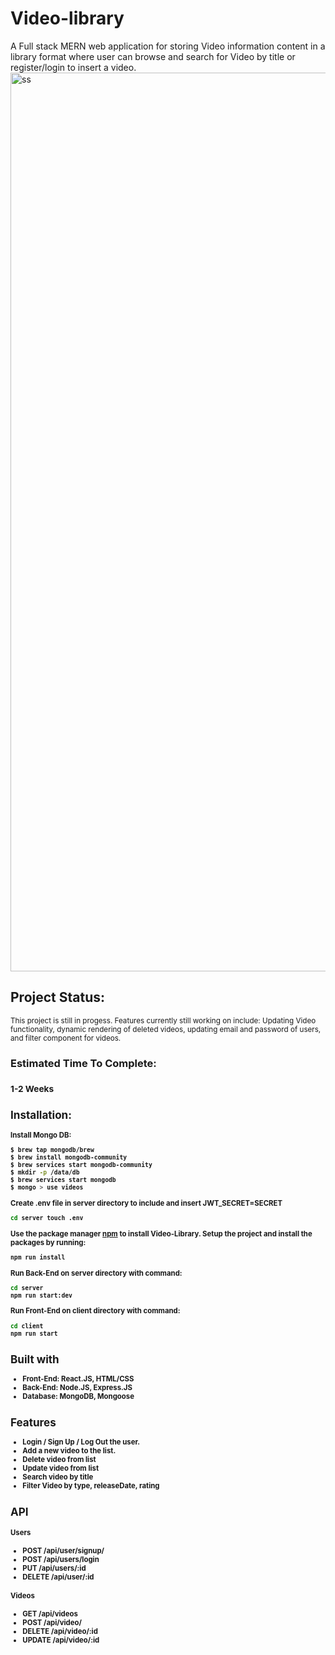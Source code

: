 # Video-library

A Full stack MERN web application for storing Video information content in a library format where user can browse and search for Video by title or register/login to insert a video.
<img width="1438" alt="ss" src="https://user-images.githubusercontent.com/40449202/100956134-aa4bd000-34cc-11eb-9d91-9df1cd0f6c2f.png">

<h2>Project Status:</h2>
<small>This project is still in progess. Features currently still working on include: Updating Video functionality, dynamic rendering of deleted videos, updating email and password of users, and filter component for videos. </small>

<h3>Estimated Time To Complete:<h3>
 <small>1-2 Weeks<small>

<h2>Installation:</h2>

Install Mongo DB:

```bash
$ brew tap mongodb/brew
$ brew install mongodb-community
$ brew services start mongodb-community
$ mkdir -p /data/db
$ brew services start mongodb
$ mongo > use videos
```

Create .env file in server directory to include and insert JWT_SECRET=SECRET

```bash
cd server touch .env
```

Use the package manager [npm](https://www.npmjs.com/) to install Video-Library.
Setup the project and install the packages by running:

```bash
npm run install
```

Run Back-End on server directory with command:

```bash
cd server
npm run start:dev
```

Run Front-End on client directory with command:

```bash
cd client
npm run start
```

<h2> Built with  </h2>
<ul>
  <li>Front-End: <b> React.JS, HTML/CSS </b></li>
  <li>Back-End:  <b> Node.JS, Express.JS </b> </li>
  <li>Database: <b> MongoDB, Mongoose </b> </li>
</ul>

<h2> Features </h2>
<ul>
  <li> Login / Sign Up / Log Out the user. </li>
  <li> Add a new video to the list.</li>
    <li> Delete video from list</li>
  <li> Update video from list</li>
       <li> Search video by title </li>
  <li> Filter Video by type, releaseDate, rating </li>
</ul>

<h2> API </h2>
<h4> Users </h4>
<ul>
  <li> <b>POST</b> /api/user/signup/ </li>
  <li> <b>POST</b>  /api/users/login  </li>
   <li> <b>PUT</b>  /api/users/:id </li>
  <li> <b>DELETE</b>  /api/user/:id </li>
  
</ul>

<h4> Videos </h4>
<ul>
  <li> <b>GET</b> /api/videos </li>
  <li> <b>POST</b> /api/video/ </li>
  <li> <b>DELETE</b> /api/video/:id  </li>
  <li> <b>UPDATE</b> /api/video/:id  </li>
</ul>
